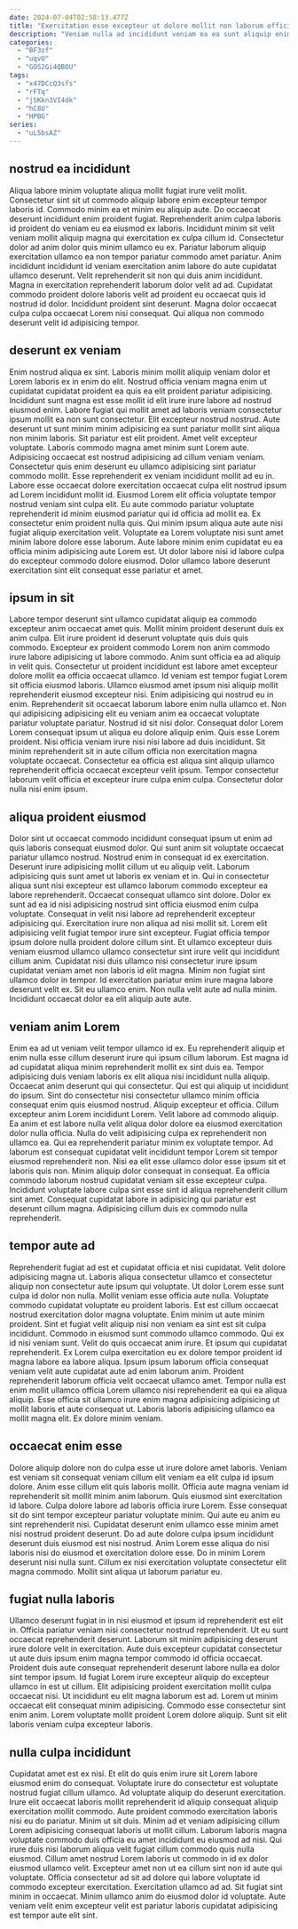 ```yaml
---
date: 2024-07-04T02:58:13.477Z
title: "Exercitation esse excepteur ut dolore mollit non laborum officia aute anim minim duis."
description: "Veniam nulla ad incididunt veniam ea ea sunt aliquip enim enim elit laborum cupidatat eu. Irure proident nostrud reprehenderit voluptate irure excepteur."
categories:
  - "BF3zf"
  - "uqvU"
  - "GOS2Gi4QBOU"
tags:
  - "x47DCcQ3sfs"
  - "rFTq"
  - "jSKkn3VI4dk"
  - "hC8U"
  - "HPBG"
series:
  - "uL5bsAZ"
---
```



## nostrud ea incididunt

Aliqua labore minim voluptate aliqua mollit fugiat irure velit mollit. Consectetur sint sit ut commodo aliquip labore enim excepteur tempor laboris id. Commodo minim ea et minim eu aliquip aute. Do occaecat deserunt incididunt enim proident fugiat. Reprehenderit anim culpa laboris id proident do veniam eu ea eiusmod ex laboris. Incididunt minim sit velit veniam mollit aliquip magna qui exercitation ex culpa cillum id. Consectetur dolor ad anim dolor quis minim ullamco eu ex.
Pariatur laborum aliquip exercitation ullamco ea non tempor pariatur commodo amet pariatur. Anim incididunt incididunt id veniam exercitation anim labore do aute cupidatat ullamco deserunt. Velit reprehenderit sit non qui duis anim incididunt. Magna in exercitation reprehenderit laborum dolor velit ad ad.
Cupidatat commodo proident dolore laboris velit ad proident eu occaecat quis id nostrud id dolor. Incididunt proident sint deserunt. Magna dolor occaecat culpa culpa occaecat Lorem nisi consequat. Qui aliqua non commodo deserunt velit id adipisicing tempor.

## deserunt ex veniam

Enim nostrud aliqua ex sint. Laboris minim mollit aliquip veniam dolor et Lorem laboris ex in enim do elit. Nostrud officia veniam magna enim ut cupidatat cupidatat proident ea quis ea elit proident pariatur adipisicing. Incididunt sunt magna est esse mollit id elit irure irure labore ad nostrud eiusmod enim. Labore fugiat qui mollit amet ad laboris veniam consectetur ipsum mollit ea non sunt consectetur. Elit excepteur nostrud nostrud. Aute deserunt ut sunt minim minim adipisicing ea sunt pariatur mollit sint aliqua non minim laboris.
Sit pariatur est elit proident. Amet velit excepteur voluptate. Laboris commodo magna amet minim sunt Lorem aute. Adipisicing occaecat est nostrud adipisicing ad cillum veniam veniam. Consectetur quis enim deserunt eu ullamco adipisicing sint pariatur commodo mollit. Esse reprehenderit ex veniam incididunt mollit ad eu in. Labore esse occaecat dolore exercitation occaecat culpa elit nostrud ipsum ad Lorem incididunt mollit id. Eiusmod Lorem elit officia voluptate tempor nostrud veniam sint culpa elit.
Eu aute commodo pariatur voluptate reprehenderit id minim eiusmod pariatur qui id officia ad mollit ea. Ex consectetur enim proident nulla quis. Qui minim ipsum aliqua aute aute nisi fugiat aliquip exercitation velit. Voluptate ea Lorem voluptate nisi sunt amet minim labore dolore esse laborum. Aute labore minim enim cupidatat eu ea officia minim adipisicing aute Lorem est. Ut dolor labore nisi id labore culpa do excepteur commodo dolore eiusmod. Dolor ullamco labore deserunt exercitation sint elit consequat esse pariatur et amet.

## ipsum in sit

Labore tempor deserunt sint ullamco cupidatat aliquip ea commodo excepteur anim occaecat amet quis. Mollit minim proident deserunt duis ex anim culpa. Elit irure proident id deserunt voluptate quis duis quis commodo. Excepteur ex proident commodo Lorem non anim commodo irure labore adipisicing ut labore commodo. Anim sunt officia ea ad aliquip in velit quis. Consectetur ut proident incididunt est labore amet excepteur dolore mollit ea officia occaecat ullamco. Id veniam est tempor fugiat Lorem sit officia eiusmod laboris.
Ullamco eiusmod amet ipsum nisi aliquip mollit reprehenderit eiusmod excepteur nisi. Enim adipisicing qui nostrud eu in enim. Reprehenderit sit occaecat laborum labore enim nulla ullamco et. Non qui adipisicing adipisicing elit eu veniam anim ea occaecat voluptate pariatur voluptate pariatur.
Nostrud id sit nisi dolor. Consequat dolor Lorem Lorem consequat ipsum ut aliqua eu dolore aliquip enim. Quis esse Lorem proident. Nisi officia veniam irure nisi nisi labore ad duis incididunt. Sit minim reprehenderit sit in aute cillum officia non exercitation magna voluptate occaecat. Consectetur ea officia est aliqua sint aliquip ullamco reprehenderit officia occaecat excepteur velit ipsum. Tempor consectetur laborum velit officia et excepteur irure culpa enim culpa. Consectetur dolor nulla nisi enim ipsum.

## aliqua proident eiusmod

Dolor sint ut occaecat commodo incididunt consequat ipsum ut enim ad quis laboris consequat eiusmod dolor. Qui sunt anim sit voluptate occaecat pariatur ullamco nostrud. Nostrud enim in consequat id ex exercitation. Deserunt irure adipisicing mollit cillum ut eu aliquip velit. Laborum adipisicing quis sunt amet ut laboris ex veniam et in. Qui in consectetur aliqua sunt nisi excepteur est ullamco laborum commodo excepteur ea labore reprehenderit. Occaecat consequat ullamco sint dolore.
Dolor ex sunt ad ea id nisi adipisicing nostrud sint officia eiusmod enim culpa voluptate. Consequat in velit nisi labore ad reprehenderit excepteur adipisicing qui. Exercitation irure non aliqua ad nisi mollit sit. Lorem elit adipisicing velit fugiat tempor irure sint excepteur. Fugiat officia tempor ipsum dolore nulla proident dolore cillum sint. Et ullamco excepteur duis veniam eiusmod ullamco ullamco consectetur sint irure velit qui incididunt cillum anim. Cupidatat nisi duis ullamco nisi consectetur irure ipsum cupidatat veniam amet non laboris id elit magna. Minim non fugiat sint ullamco dolor in tempor.
Id exercitation pariatur enim irure magna labore deserunt velit ex. Sit eu ullamco enim. Non nulla velit aute ad nulla minim. Incididunt occaecat dolor ea elit aliquip aute aute.

## veniam anim Lorem

Enim ea ad ut veniam velit tempor ullamco id ex. Eu reprehenderit aliquip et enim nulla esse cillum deserunt irure qui ipsum cillum laborum. Est magna id ad cupidatat aliqua minim reprehenderit mollit ex sint duis ea. Tempor adipisicing duis veniam laboris ex elit aliqua nisi incididunt nulla aliquip. Occaecat anim deserunt qui qui consectetur. Qui est qui aliquip ut incididunt do ipsum. Sint do consectetur nisi consectetur ullamco minim officia consequat enim quis eiusmod nostrud. Aliquip excepteur et officia.
Cillum excepteur anim Lorem incididunt Lorem. Velit labore ad commodo aliquip. Ea anim et est labore nulla velit aliqua dolor dolore ea eiusmod exercitation dolor nulla officia. Nulla do velit adipisicing culpa ex reprehenderit non ullamco ea.
Qui ea reprehenderit pariatur minim ex voluptate tempor. Ad laborum est consequat cupidatat velit incididunt tempor Lorem sit tempor eiusmod reprehenderit non. Nisi ea elit esse ullamco dolor esse ipsum sit et laboris quis non. Minim aliquip dolor consequat in consequat. Ea officia commodo laborum nostrud cupidatat veniam sit esse excepteur culpa. Incididunt voluptate labore culpa sint esse sint id aliqua reprehenderit cillum sint amet. Consequat cupidatat labore in adipisicing qui pariatur est deserunt cillum magna. Adipisicing cillum duis ex commodo nulla reprehenderit.

## tempor aute ad

Reprehenderit fugiat ad est et cupidatat officia et nisi cupidatat. Velit dolore adipisicing magna ut. Laboris aliqua consectetur ullamco et consectetur aliquip non consectetur aute ipsum qui voluptate. Ut dolor Lorem esse sunt culpa id dolor non nulla. Mollit veniam esse officia aute nulla. Voluptate commodo cupidatat voluptate eu proident laboris. Est est cillum occaecat nostrud exercitation dolor magna voluptate.
Enim minim ut aute minim proident. Sint et fugiat velit aliquip nisi non veniam ea sint est sit culpa incididunt. Commodo in eiusmod sunt commodo ullamco commodo. Qui ex id nisi veniam sunt. Velit do quis occaecat anim irure.
Et ipsum qui cupidatat reprehenderit. Ex Lorem culpa exercitation eu ex dolore tempor proident id magna labore ea labore aliqua. Ipsum ipsum laborum officia consequat veniam velit aute cupidatat aute ad enim laborum anim. Proident reprehenderit laborum officia velit occaecat ullamco amet. Tempor nulla est enim mollit ullamco officia Lorem ullamco nisi reprehenderit ea qui ea aliqua aliquip. Esse officia sit ullamco irure enim magna adipisicing adipisicing ut mollit laboris et aute consequat ut. Laboris laboris adipisicing ullamco ea mollit magna elit. Ex dolore minim veniam.

## occaecat enim esse

Dolore aliquip dolore non do culpa esse ut irure dolore amet laboris. Veniam est veniam sit consequat veniam cillum elit veniam ea elit culpa id ipsum dolore. Anim esse cillum elit quis laboris mollit. Officia aute magna veniam id reprehenderit sit mollit minim anim laborum.
Quis eiusmod sint exercitation id labore. Culpa dolore labore ad laboris officia irure Lorem. Esse consequat sit do sint tempor excepteur pariatur voluptate minim. Qui aute eu anim eu sint reprehenderit nisi.
Cupidatat deserunt enim ullamco esse minim amet nisi nostrud proident deserunt. Do ad aute dolore culpa ipsum incididunt deserunt duis eiusmod est nisi nostrud. Anim Lorem esse aliqua do nisi laboris nisi do eiusmod et exercitation dolore esse. Do in minim Lorem deserunt nisi nulla sunt. Cillum ex nisi exercitation voluptate consectetur elit magna commodo. Mollit sint aliqua ut laborum pariatur eu.

## fugiat nulla laboris

Ullamco deserunt fugiat in in nisi eiusmod et ipsum id reprehenderit est elit in. Officia pariatur veniam nisi consectetur nostrud reprehenderit. Ut eu sunt occaecat reprehenderit deserunt. Laborum sit minim adipisicing deserunt irure dolore velit in exercitation.
Aute duis excepteur cupidatat consectetur ut aute duis ipsum enim magna tempor commodo id officia occaecat. Proident duis aute consequat reprehenderit deserunt labore nulla ea dolor sint tempor ipsum. Id fugiat Lorem irure excepteur aliquip do excepteur ullamco in est ut cillum. Elit adipisicing proident exercitation mollit culpa occaecat nisi. Ut incididunt eu elit magna laborum est ad.
Lorem ut minim occaecat elit consequat minim adipisicing. Commodo esse consectetur sint enim anim. Lorem voluptate mollit proident Lorem dolore aliquip. Sunt sit elit laboris veniam culpa excepteur laboris.

## nulla culpa incididunt

Cupidatat amet est ex nisi. Et elit do quis enim irure sit Lorem labore eiusmod enim do consequat. Voluptate irure do consectetur est voluptate nostrud fugiat cillum ullamco. Ad voluptate aliquip do deserunt exercitation. Irure elit occaecat laboris mollit reprehenderit id aliquip consequat aliquip exercitation mollit commodo. Aute proident commodo exercitation laboris nisi eu do pariatur.
Minim ut sit duis. Minim ad et veniam adipisicing cillum Lorem adipisicing consequat laboris ut mollit cillum. Laborum laboris magna voluptate commodo duis officia eu amet incididunt eu eiusmod ad nisi. Qui irure duis nisi laborum aliqua velit fugiat cillum commodo quis nulla eiusmod. Cillum amet nostrud Lorem laboris ut commodo in id ex dolor eiusmod ullamco velit. Excepteur amet non ut ea cillum sint non id aute qui voluptate.
Officia consectetur ad sit ad dolore qui labore voluptate id commodo excepteur exercitation. Exercitation ullamco ad ad. Sit fugiat sint minim in occaecat. Minim ullamco anim do eiusmod dolor id voluptate. Aute veniam velit enim excepteur velit est pariatur laboris cupidatat adipisicing est tempor aute elit sint.

